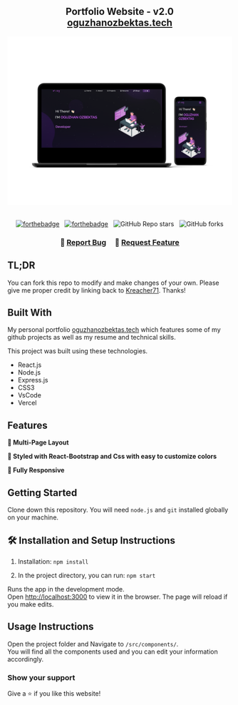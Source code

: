 <h2 align="center">
  Portfolio Website - v2.0<br/>
  <a href="http://oguzhanozbektas.tech/" target="_blank">oguzhanozbektas.tech</a>
</h2>
<div align="center">
  <img alt="Demo" src="./Images/readme-img1.png" />
</div>

<br/>

<center>

[![forthebadge](https://forthebadge.com/images/badges/made-with-javascript.svg)](https://forthebadge.com) &nbsp;
[![forthebadge](https://forthebadge.com/images/badges/open-source.svg)](https://forthebadge.com) &nbsp;
![GitHub Repo stars](https://img.shields.io/github/stars/Kreacher71/Portfolio?color=red&logo=github&style=for-the-badge) &nbsp;
![GitHub forks](https://img.shields.io/github/forks/Kreacher71/Portfolio?color=red&logo=github&style=for-the-badge)

</center>

<h3 align="center">
    🔹
    <a href="https://github.com/Kreacher71/Portfolio/issues">Report Bug</a> &nbsp; &nbsp;
    🔹
    <a href="https://github.com/Kreacher71/Portfolio/issues">Request Feature</a>
</h3>

## TL;DR

You can fork this repo to modify and make changes of your own. Please give me proper credit by linking back to [Kreacher71](https://github.com/Kreacher71/Portfolio). Thanks!

## Built With

My personal portfolio <a href="http://oguzhanozbektas.tech/" target="_blank">oguzhanozbektas.tech</a> which features some of my github projects as well as my resume and technical skills.<br/>

This project was built using these technologies.

- React.js
- Node.js
- Express.js
- CSS3
- VsCode
- Vercel

## Features

**📖 Multi-Page Layout**

**🎨 Styled with React-Bootstrap and Css with easy to customize colors**

**📱 Fully Responsive**

## Getting Started

Clone down this repository. You will need `node.js` and `git` installed globally on your machine.

## 🛠 Installation and Setup Instructions

1. Installation: `npm install`

2. In the project directory, you can run: `npm start`

Runs the app in the development mode.\
Open [http://localhost:3000](http://localhost:3000) to view it in the browser.
The page will reload if you make edits.

## Usage Instructions

Open the project folder and Navigate to `/src/components/`. <br/>
You will find all the components used and you can edit your information accordingly.

### Show your support

Give a ⭐ if you like this website!

